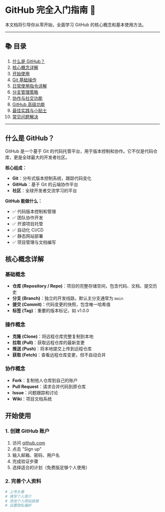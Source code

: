 # GitHub 完全入门指南 🚀

本文档将引导你从零开始，全面学习 GitHub 的核心概念和基本使用方法。

---

## 📚 目录

1. [什么是 GitHub？](#什么是-github)
2. [核心概念详解](#核心概念详解)
3. [开始使用](#开始使用)
4. [Git 基础操作](#git-基础操作)
5. [日常使用指令详解](#日常使用指令详解)
6. [分支管理策略](#分支管理策略)
7. [协作与社交功能](#协作与社交功能)
8. [GitHub 高级功能](#github-高级功能)
9. [最佳实践与小贴士](#最佳实践与小贴士)
10. [常见问题解决](#常见问题解决)

---

## 什么是 GitHub？

GitHub 是一个基于 Git 的代码托管平台，用于版本控制和协作。它不仅是代码仓库，更是全球最大的开发者社区。

**核心组成：**
- **Git**：分布式版本控制系统，跟踪代码变化
- **GitHub**：基于 Git 的云端协作平台
- **社区**：全球开发者交流学习的平台

**GitHub 能做什么：**
- ✅ 代码版本控制和管理
- ✅ 团队协作开发
- ✅ 开源项目托管
- ✅ 自动化 CI/CD
- ✅ 静态网站部署
- ✅ 项目管理与文档编写

## 核心概念详解

### 基础概念
- **仓库 (Repository / Repo)**：项目的完整存储空间，包含代码、文档、提交历史
- **分支 (Branch)**：独立的开发线路，默认主分支通常为 `main`
- **提交 (Commit)**：代码变更的快照，包含唯一哈希值
- **标签 (Tag)**：重要的版本标记，如 v1.0.0

### 操作概念
- **克隆 (Clone)**：将远程仓库完整复制到本地
- **拉取 (Pull)**：获取远程仓库的最新变更
- **推送 (Push)**：将本地提交上传到远程仓库
- **获取 (Fetch)**：查看远程仓库变更，但不自动合并

### 协作概念
- **Fork**：复制他人仓库到自己的账户
- **Pull Request**：请求合并代码到原仓库
- **Issue**：问题跟踪和讨论
- **Wiki**：项目文档系统

## 开始使用

### 1. 创建 GitHub 账户
1. 访问 [github.com](https://github.com/)
2. 点击 "Sign up"
3. 输入邮箱、密码、用户名
4. 完成验证步骤
5. 选择适合的计划（免费版足够个人使用）

### 2. 完善个人资料
```bash
# 上传头像
# 填写个人简介
# 添加个人网站链接
# 设置隐私偏好